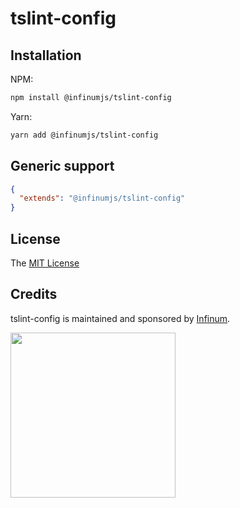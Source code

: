# tslint-config

## Installation

NPM:
```bash
npm install @infinumjs/tslint-config
```

Yarn:
```bash
yarn add @infinumjs/tslint-config
```

## Generic support

```json
{
  "extends": "@infinumjs/tslint-config"
}
```

## License

The [MIT License](LICENSE)

## Credits

tslint-config is maintained and sponsored by
[Infinum](https://www.infinum.com).

<img src="https://infinum.com/infinum.png" width="264">

